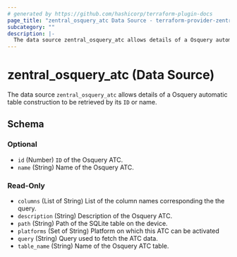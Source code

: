 ```yaml
---
# generated by https://github.com/hashicorp/terraform-plugin-docs
page_title: "zentral_osquery_atc Data Source - terraform-provider-zentral"
subcategory: ""
description: |-
  The data source zentral_osquery_atc allows details of a Osquery automatic table construction to be retrieved by its ID or name.
---
```


# zentral_osquery_atc (Data Source)

The data source `zentral_osquery_atc` allows details of a Osquery automatic table construction to be retrieved by its `ID` or name.



<!-- schema generated by tfplugindocs -->
## Schema

### Optional

- `id` (Number) `ID` of the Osquery ATC.
- `name` (String) Name of the Osquery ATC.

### Read-Only

- `columns` (List of String) List of the column names corresponding the the query.
- `description` (String) Description of the Osquery ATC.
- `path` (String) Path of the SQLite table on the device.
- `platforms` (Set of String) Platform on which this ATC can be activated
- `query` (String) Query used to fetch the ATC data.
- `table_name` (String) Name of the Osquery ATC table.



